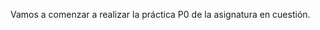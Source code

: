 Vamos a comenzar a realizar la práctica P0 de la asignatura en cuestión.

<!-- 

EJERCICIOS DE LA PARTE DE HTML.
*******************************

DECLARACIÓN DE BLOQUES DE HTML
******************************

La Declaración <!DOCTYPE>
*************************

La <!DOCTYPE> declaración representa el tipo de documento y ayuda a los navegadores a mostrar correctamente las páginas web.

Solo debe aparecer una vez, en la parte superior de la página (antes de cualquier etiqueta HTML).

La <!DOCTYPE> declaración no distingue entre mayúsculas y minúsculas.

La <!DOCTYPE> declaración que define que este es un documento para HTML5 es:

<!DOCTYPE html>
***************************************************************************************************************************************

El <html> elemento es el elemento raíz de una página HTML.
***************************************************************************************************************************************

El <head> elemento contiene metainformación sobre la página HTML.
***************************************************************************************************************************************

El <title> elemento especifica un título para la página HTML (que se muestra en la barra de título del navegador o en la pestaña de la página)
***************************************************************************************************************************************

El <body> elemento define el cuerpo del documento y es un contenedor de todos los contenidos visibles, como encabezados, párrafos, imágenes, hipervínculos, tablas, listas, etc.
***************************************************************************************************************************************

Encabezados HTML
****************

Los encabezados HTML se definen con las etiquetas <h1> a <h6>

El <h1> elemento define un encabezado grande

<h1> define el encabezado más importante. <h6> define el encabezado menos importante:

EJEMPLO:
<h1>This is heading 1</h1>
<h2>This is heading 2</h2>
<h3>This is heading 3</h3>
***************************************************************************************************************************************

Párrafos en HTML
****************

Los párrafos HTML se definen con la etiqueta <p>

El <p> elemento define un párrafo.

EJEMPLO:
<p>This is a paragraph.</p>
<p>This is another paragraph.</p>
***************************************************************************************************************************************

Enlaces HTML
************

Los enlaces HTML se definen con la etiqueta <a>

El destino del enlace se especifica en el href atributo. 

Los atributos se utilizan para proporcionar información adicional sobre los elementos HTML.

EJEMPLO:
<a href="https://www.w3schools.com">This is a link</a>
***************************************************************************************************************************************

Imágenes HTML
*************

Las imágenes HTML se definen con la <img>etiqueta.

El archivo de origen (src), el texto alternativo (alt), widthy height se proporcionan como atributos:

EJEMPLO:
<img src="w3schools.jpg" alt="W3Schools.com" width="104" height="142">
***************************************************************************************************************************************

-->